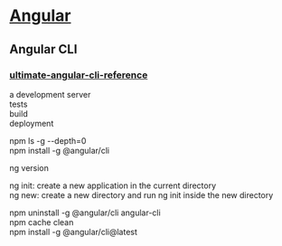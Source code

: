 # [Angular](https://angular.cn/docs/ts/latest/)

## Angular CLI
### [ultimate-angular-cli-reference](https://www.sitepoint.com/ultimate-angular-cli-reference/)  
a development server  
tests  
build  
deployment  

npm ls -g --depth=0  
npm install -g @angular/cli  

ng version  

ng init: create a new application in the current directory  
ng new: create a new directory and run ng init inside the new directory  

npm uninstall -g @angular/cli angular-cli  
npm cache clean  
npm install -g @angular/cli@latest  










